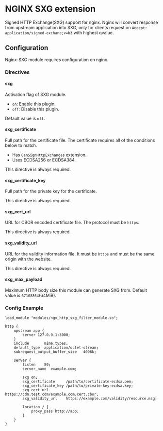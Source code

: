 # NGINX SXG extension

Signed HTTP Exchange(SXG) support for nginx. Nginx will convert response from
upstream application into SXG, only for clients request on `Accept:
application/signed-exchane;v=b3` with highest qvalue.

## Configuration

Nginx-SXG module requires configuration on nginx.

### Directives

#### sxg

Activation flag of SXG module.

-   `on`: Enable this plugin.
-   `off`: Disable this plugin.

Default value is `off`.

#### sxg\_certificate

Full path for the certificate file. The certificate requires all of the
conditions below to match.

-   Has `CanSignHttpExchanges` extension.
-   Uses ECDSA256 or ECDSA384.

This directive is always required.

#### sxg\_certificate\_key

Full path for the private key for the certificate.

This directive is always required.

#### sxg\_cert\_url

URL for CBOR encoded certificate file. The protocol must be `https`.

This directive is always required.

#### sxg\_validity\_url

URL for the validity information file. It must be `https` and must be the same
origin with the website.

This directive is always required.

#### sxg\_max\_payload

Maximum HTTP body size this module can generate SXG from. Default value is
`67108864`(64MiB).

### Config Example

```
load_module "modules/ngx_http_sxg_filter_module.so";

http {
    upstream app {
        server 127.0.0.1:3000;
    }
    include       mime.types;
    default_type  application/octet-stream;
    subrequest_output_buffer_size   4096k;

    server {
        listen    80;
        server_name  example.com;

        sxg on;
        sxg_certificate     /path/to/certificate-ecdsa.pem;
        sxg_certificate_key /path/to/private-key-ecdsa.key;
        sxg_cert_url        https://cdn.test.com/example.com.cert.cbor;
        sxg_validity_url    https://example.com/validity/resource.msg;

        location / {
            proxy_pass http://app;
        }
    }
}
```
